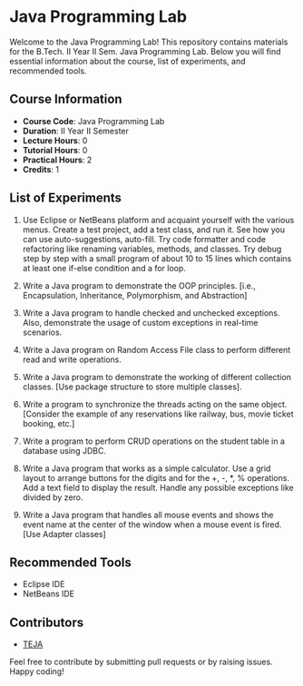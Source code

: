 # Java Programming Lab

Welcome to the Java Programming Lab! This repository contains materials for the B.Tech. II Year II Sem. Java Programming Lab. Below you will find essential information about the course, list of experiments, and recommended tools.

## Course Information

- **Course Code**: Java Programming Lab
- **Duration**: II Year II Semester
- **Lecture Hours**: 0
- **Tutorial Hours**: 0
- **Practical Hours**: 2
- **Credits**: 1

## List of Experiments

1. Use Eclipse or NetBeans platform and acquaint yourself with the various menus. Create a test project, add a test class, and run it. See how you can use auto-suggestions, auto-fill. Try code formatter and code refactoring like renaming variables, methods, and classes. Try debug step by step with a small program of about 10 to 15 lines which contains at least one if-else condition and a for loop.

2. Write a Java program to demonstrate the OOP principles. [i.e., Encapsulation, Inheritance, Polymorphism, and Abstraction]

3. Write a Java program to handle checked and unchecked exceptions. Also, demonstrate the usage of custom exceptions in real-time scenarios.

4. Write a Java program on Random Access File class to perform different read and write operations.

5. Write a Java program to demonstrate the working of different collection classes. [Use package structure to store multiple classes].

6. Write a program to synchronize the threads acting on the same object. [Consider the example of any reservations like railway, bus, movie ticket booking, etc.]

7. Write a program to perform CRUD operations on the student table in a database using JDBC.

8. Write a Java program that works as a simple calculator. Use a grid layout to arrange buttons for the digits and for the +, -, *, % operations. Add a text field to display the result. Handle any possible exceptions like divided by zero.

9. Write a Java program that handles all mouse events and shows the event name at the center of the window when a mouse event is fired. [Use Adapter classes]

## Recommended Tools

- Eclipse IDE
- NetBeans IDE

## Contributors

- [TEJA](https://github.com/helloworld9948)

Feel free to contribute by submitting pull requests or by raising issues. Happy coding!
